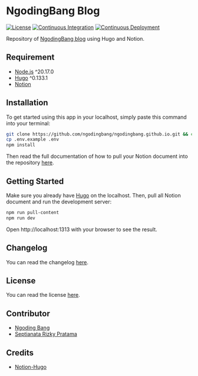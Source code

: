 # NgodingBang Blog

[![License](https://badgen.net/github/license/ngodingbang/ngodingbang.github.io "License")](LICENSE.md)
[![Continuous Integration](https://github.com/ngodingbang/ngodingbang.github.io/actions/workflows/ci.yml/badge.svg "Continuous Integration")](https://github.com/ngodingbang/ngodingbang.github.io/actions/workflows/ci.yml)
[![Continuous Deployment](https://github.com/ngodingbang/ngodingbang.github.io/actions/workflows/cd.yml/badge.svg "Continuous Deployment")](https://github.com/ngodingbang/ngodingbang.github.io/actions/workflows/cd.yml)

Repository of [NgodingBang blog](https://ngodingbang.my.id) using Hugo and Notion.

## Requirement

- [Node.js](https://nodejs.org) ^20.17.0
- [Hugo](https://gohugo.io) ^0.133.1
- [Notion](https://www.notion.so)

## Installation

To get started using this app in your localhost, simply paste this command into your terminal:

```bash
git clone https://github.com/ngodingbang/ngodingbang.github.io.git && cd ngodingbang.github.io
cp .env.example .env
npm install
```

Then read the full documentation of how to pull your Notion document into the repository [here](https://github.com/HEIGE-PCloud/Notion-Hugo).

## Getting Started

Make sure you already have [Hugo](https://gohugo.io) on the localhost. Then, pull all Notion document and run the development server:

```bash
npm run pull-content
npm run dev
```

Open http://localhost:1313 with your browser to see the result.

## Changelog

You can read the changelog [here](CHANGELOG.md).

## License

You can read the license [here](LICENSE.md).

## Contributor

- [Ngoding Bang](https://github.com/ngodingbang)
- [Septianata Rizky Pratama](https://github.com/ianriizky)

## Credits

- [Notion-Hugo](https://github.com/HEIGE-PCloud/Notion-Hugo)

